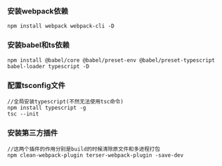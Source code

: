 ### 安装webpack依赖
```
npm install webpack webpack-cli -D
```
### 安装babel和ts依赖
```
npm install @babel/core @babel/preset-env @babel/preset-typescript babel-loader typescript -D
```
### 配置tsconfig文件
```
//全局安装typescript(不然无法使用tsc命令)
npm install typescript -g
tsc --init
```
### 安装第三方插件
```
//这两个插件的作用分别是build的时候清除原文件和多进程打包
npm clean-webpack-plugin terser-webpack-plugin -save-dev
```